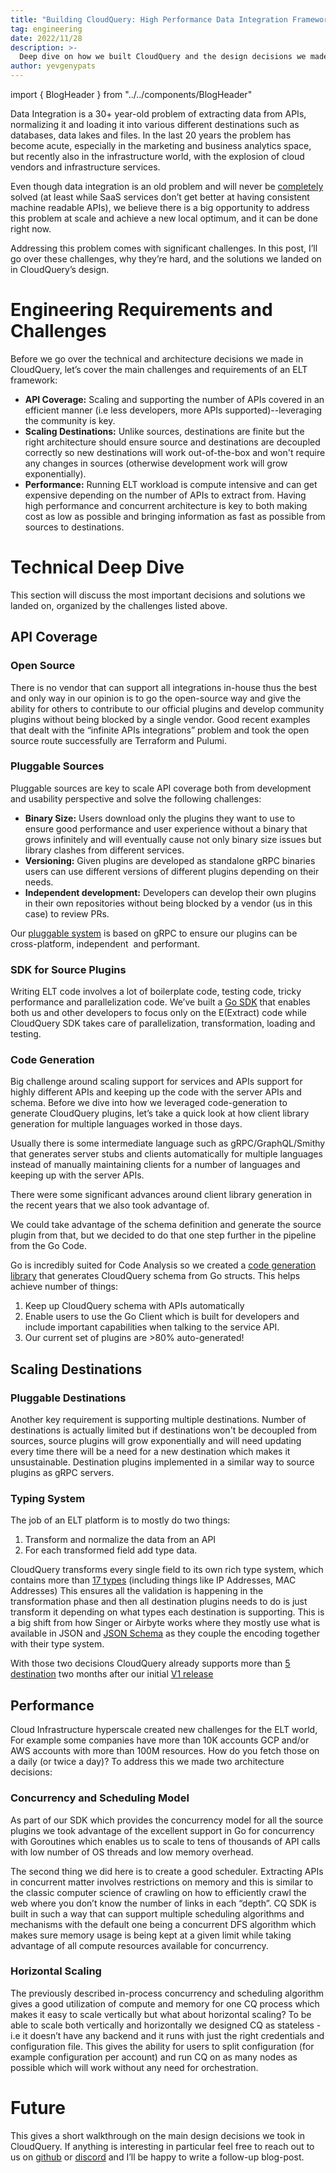 ```yaml
---
title: "Building CloudQuery: High Performance Data Integration Framework in Go"
tag: engineering
date: 2022/11/28
description: >-
  Deep dive on how we built CloudQuery and the design decisions we made along the way.
author: yevgenypats
---
```



import { BlogHeader } from "../../components/BlogHeader"

<BlogHeader/>

Data Integration is a 30+ year-old problem of extracting data from APIs, normalizing it and loading it into various different destinations such as databases, data lakes and files. In the last 20 years the problem has become acute, especially in the marketing and business analytics space, but recently also in the infrastructure world, with the explosion of cloud vendors and infrastructure services.

Even though data integration is an old problem and will never be [completely](https://twitter.com/mattrickard/status/1542193426979909634) solved (at least while SaaS services don’t get better at having consistent machine readable APIs), we believe there is a big opportunity to address this problem at scale and achieve a new local optimum, and it can be done right now.

Addressing this problem comes with significant challenges. In this post, I’ll go over these challenges, why they’re hard, and the solutions we landed on in CloudQuery’s design.

# Engineering Requirements and Challenges

Before we go over the technical and architecture decisions we made in CloudQuery, let’s cover the main challenges and requirements of an ELT framework:

- **API Coverage:** Scaling and supporting the number of APIs covered in an efficient manner (i.e less developers, more APIs supported)--leveraging the community is key.
- **Scaling Destinations:** Unlike sources, destinations are finite but the right architecture should ensure source and destinations are decoupled correctly so new destinations will work out-of-the-box and won't require any changes in sources (otherwise development work will grow exponentially).
- **Performance:** Running ELT workload is compute intensive and can get expensive depending on the number of APIs to extract from. Having high performance and concurrent architecture is key to both making cost as low as possible and bringing information as fast as possible from sources to destinations.

# Technical Deep Dive

This section will discuss the most important decisions and solutions we landed on, organized by the challenges listed above.

## API Coverage

### Open Source

There is no vendor that can support all integrations in-house thus the best and only way in our opinion is to go the open-source way and give the ability for others to contribute to our official plugins and develop community plugins without being blocked by a single vendor. Good recent examples that dealt with the “infinite APIs integrations” problem and took the open source route successfully are Terraform and Pulumi.

### Pluggable Sources

Pluggable sources are key to scale API coverage both from development and usability perspective and solve the following challenges:

- **Binary Size:** Users download only the plugins they want to use to ensure good performance and user experience without a binary that grows infinitely and will eventually cause not only binary size issues but library clashes from different services.
- **Versioning:** Given plugins are developed as standalone gRPC binaries users can use different versions of different plugins depending on their needs.
- **Independent development:** Developers can develop their own plugins in their own repositories without being blocked by a vendor (us in this case) to review PRs.

Our [pluggable system](https://www.cloudquery.io/docs/developers/architecture) is based on gRPC to ensure our plugins can be cross-platform, independent  and performant.

### SDK for Source Plugins

Writing ELT code involves a lot of boilerplate code, testing code, tricky performance and parallelization code. We’ve built a [Go SDK](https://github.com/cloudquery/plugin-sdk/) that enables both us and other developers to focus only on the E(Extract) code while CloudQuery SDK takes care of parallelization, transformation, loading and testing.

### Code Generation

Big challenge around scaling support for services and APIs support for highly different APIs and keeping up the code with the server APIs and schema. Before we dive into how we leveraged code-generation to generate CloudQuery plugins, let’s take a quick look at how client library generation for multiple languages worked in those days.

Usually there is some intermediate language such as gRPC/GraphQL/Smithy that generates server stubs and clients automatically for multiple languages instead of manually maintaining clients for a number of languages and keeping up with the server APIs.

There were some significant advances around client library generation in the recent years that we also took advantage of.

We could take advantage of the schema definition and generate the source plugin from that, but we decided to do that one step further in the pipeline from the Go Code.

Go is incredibly suited for Code Analysis so we created a [code generation library](https://github.com/cloudquery/plugin-sdk/tree/main/codegen) that generates CloudQuery schema from Go structs. This helps achieve number of things:

1. Keep up CloudQuery schema with APIs automatically
2. Enable users to use the Go Client which is built for developers and include important capabilities when talking to the service API.
3. Our current set of plugins are >80% auto-generated!

## Scaling Destinations

### Pluggable Destinations

Another key requirement is supporting multiple destinations. Number of destinations is actually limited but if destinations won't be decoupled from sources, source plugins will grow exponentially and will need updating every time there will be a need for a new destination which makes it unsustainable. Destination plugins implemented in a similar way to source plugins as gRPC servers.

### Typing System

The job of an ELT platform is to mostly do two things:

1. Transform and normalize the data from an API
2. For each transformed field add type data.

CloudQuery transforms every single field to its own rich type system, which contains more than [17 types](https://github.com/cloudquery/plugin-sdk/tree/main/schema) (including things like IP Addresses, MAC Addresses) This ensures all the validation is happening in the transformation phase and then all destination plugins needs to do is just transform it depending on what types each destination is supporting. This is a big shift from how Singer or Airbyte works where they mostly use what is available in JSON and [JSON Schema](https://json-schema.org/) as they couple the encoding together with their type system.

With those two decisions CloudQuery already supports more than [5 destination](https://www.cloudquery.io/docs/plugins/destinations) two months after our initial [V1 release](https://www.cloudquery.io/blog/cloudquery-v1-release)

## Performance

Cloud Infrastructure hyperscale created new challenges for the ELT world, For example some companies have more than 10K accounts GCP and/or AWS accounts with more than 100M resources. How do you fetch those on a daily (or twice a day)? To address this we made two architecture decisions:

### Concurrency and Scheduling Model

As part of our SDK which provides the concurrency model for all the source plugins we took advantage of the excellent support in Go for concurrency with Goroutines which enables us to scale to tens of thousands of API calls with low number of OS threads and low memory overhead.

The second thing we did here is to create a good scheduler. Extracting APIs in concurrent matter involves restrictions on memory and this is similar to the classic computer science of crawling on how to efficiently crawl the web where you don’t know the number of links in each “depth”. CQ SDK is built in such a way that can support multiple scheduling algorithms and mechanisms with the default one being a concurrent DFS algorithm which makes sure memory usage is being kept at a given limit while taking advantage of all compute resources available for concurrency.

### Horizontal Scaling

The previously described in-process concurrency and scheduling algorithm gives a good utilization of compute and memory for one CQ process which makes it easy to scale vertically but what about horizontal scaling? To be able to scale both vertically and horizontally we designed CQ as stateless - i.e it doesn’t have any backend and it runs with just the right credentials and configuration file. This gives the ability for users to split configuration (for example configuration per account) and run CQ on as many nodes as possible which will work without any need for orchestration.

# Future

This gives a short walkthrough on the main design decisions we took in CloudQuery. If anything is interesting in particular feel free to reach out to us on [github](https://github.com/cloudquery/cloudquery) or [discord](https://cloudquery.io/discord) and I’ll be happy to write a follow-up blog-post.